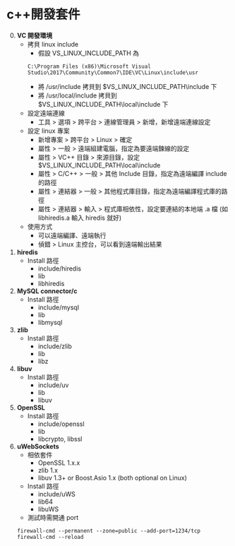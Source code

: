 c++開發套件
=========================
0. **VC 開發環境**
	- 拷貝 linux include
		- 假設 VS_LINUX_INCLUDE_PATH 為
		~~~
		C:\Program Files (x86)\Microsoft Visual Studio\2017\Community\Common7\IDE\VC\Linux\include\usr
		~~~
		- 將 /usr/include 拷貝到 $VS_LINUX_INCLUDE_PATH\include 下
		- 將 /usr/local/include 拷貝到 $VS_LINUX_INCLUDE_PATH\local\include 下
	- 設定遠端連線
		- 工具 > 選項 > 跨平台 > 連線管理員 > 新增，新增遠端連線設定
	- 設定 linux 專案
		- 新增專案 > 跨平台 > Linux > 確定
		- 屬性 > 一般 > 遠端組建電腦，指定為要遠端鍊線的設定
		- 屬性 > VC++ 目錄 > 來源目錄，設定 $VS_LINUX_INCLUDE_PATH\local\include
		- 屬性 > C/C++ > 一般 > 其他 Include 目錄，指定為遠端編譯 include 的路徑
		- 屬性 > 連結器 > 一般 > 其他程式庫目錄，指定為遠端編譯程式庫的路徑
		- 屬性 > 連結器 > 輸入 > 程式庫相依性，設定要連結的本地端 .a 檔 (如 libhiredis.a 輸入 hiredis 就好)
	- 使用方式
		- 可以遠端編譯、遠端執行
		- 偵錯 > Linux 主控台，可以看到遠端輸出結果
0. **hiredis**
	- Install 路徑
		- include/hiredis
		- lib
		- libhiredis
0. **MySQL connector/c**
	- Install 路徑
		- include/mysql
		- lib
		- libmysql
0. **zlib**
	- Install 路徑
		- include/zlib
		- lib
		- libz
0. **libuv**
	- Install 路徑
		- include/uv
		- lib
		- libuv
0. **OpenSSL**
	- Install 路徑
		- include/openssl
		- lib
		- libcrypto, libssl	
0. **uWebSockets**
	- 相依套件
		- OpenSSL 1.x.x
		- zlib 1.x
		- libuv 1.3+ or Boost.Asio 1.x (both optional on Linux)
	- Install 路徑
		- include/uWS
		- lib64
		- libuWS
	- 測試時需開通 port
	~~~
	firewall-cmd --permanent --zone=public --add-port=1234/tcp
	firewall-cmd --reload
	~~~